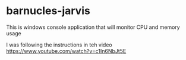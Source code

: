 # barnucles-jarvis
This is windows console application that will monitor CPU and memory usage

I was following the instructions in teh video https://www.youtube.com/watch?v=c1In6NbJt5E 
